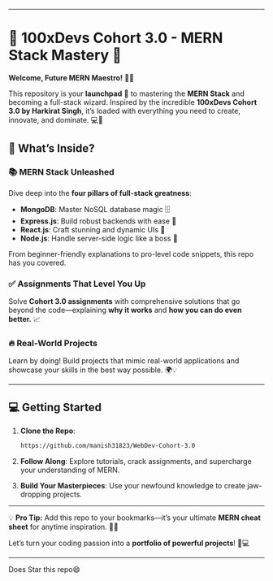 
---

# 🚀 **100xDevs Cohort 3.0 - MERN Stack Mastery** 🚀  
**Welcome, Future MERN Maestro!** 🎩✨  

This repository is your **launchpad** 🚀 to mastering the **MERN Stack** and becoming a full-stack wizard. Inspired by the incredible **100xDevs Cohort 3.0 by Harkirat Singh**, it’s loaded with everything you need to create, innovate, and dominate. 💻🌟  

## 🎯 **What’s Inside?**  

### 📚 **MERN Stack Unleashed**  
Dive deep into the **four pillars of full-stack greatness**:  
- **MongoDB**: Master NoSQL database magic 🗄️  
- **Express.js**: Build robust backends with ease 🚦  
- **React.js**: Craft stunning and dynamic UIs 🎨  
- **Node.js**: Handle server-side logic like a boss 🤖  

From beginner-friendly explanations to pro-level code snippets, this repo has you covered.  

### ✅ **Assignments That Level You Up**  
Solve **Cohort 3.0 assignments** with comprehensive solutions that go beyond the code—explaining **why it works** and **how you can do even better.** 📈  

### 🔥 **Real-World Projects**  
Learn by doing! Build projects that mimic real-world applications and showcase your skills in the best way possible. 🌍💡  

---

## 💻 **Getting Started**  

1. **Clone the Repo**:  
   ```bash  
   https://github.com/manish31823/WebDev-Cohort-3.0

   ```  

2. **Follow Along**: Explore tutorials, crack assignments, and supercharge your understanding of MERN.  

3. **Build Your Masterpieces**: Use your newfound knowledge to create jaw-dropping projects.  

---

💡 **Pro Tip:** Add this repo to your bookmarks—it’s your ultimate **MERN cheat sheet** for anytime inspiration. 📖✨  

Let’s turn your coding passion into a **portfolio of powerful projects**! 🌟💻  

--- 

Does Star this repo😄
